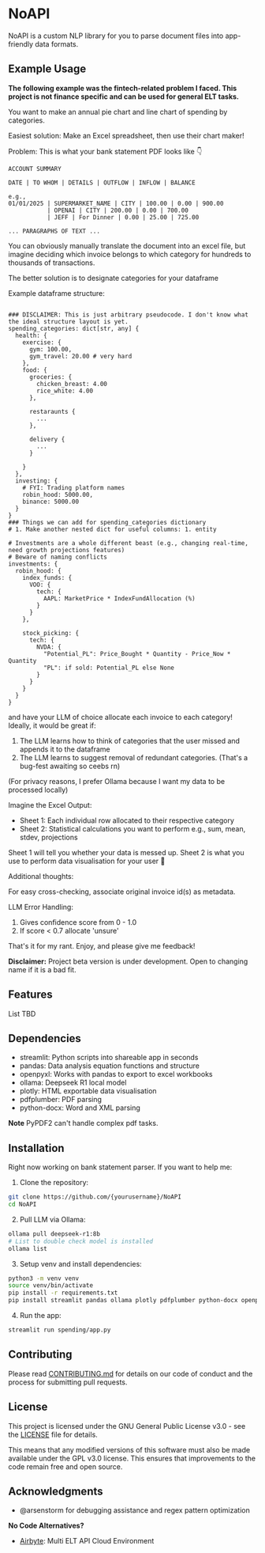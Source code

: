 # NoAPI

NoAPI is a custom NLP library for you to parse document files into app-friendly data formats.

## Example Usage

**The following example was the fintech-related problem I faced. This project is not finance specific and can be used for general ELT tasks.**

You want to make an annual pie chart and line chart of spending by categories.

Easiest solution: Make an Excel spreadsheet, then use their chart maker!

Problem: This is what your bank statement PDF looks like 👇

```
ACCOUNT SUMMARY

DATE | TO WHOM | DETAILS | OUTFLOW | INFLOW | BALANCE

e.g.,
01/01/2025 | SUPERMARKET_NAME | CITY | 100.00 | 0.00 | 900.00
           | OPENAI | CITY | 200.00 | 0.00 | 700.00
           | JEFF | For Dinner | 0.00 | 25.00 | 725.00

... PARAGRAPHS OF TEXT ...
```
You can obviously manually translate the document into an excel file, but imagine deciding which invoice belongs to which category for hundreds to thousands of transactions.

The better solution is to designate categories for your dataframe

Example dataframe structure:
```python3

### DISCLAIMER: This is just arbitrary pseudocode. I don't know what the ideal structure layout is yet.
spending_categories: dict[str, any] {
  health: {
    exercise: {
      gym: 100.00,
      gym_travel: 20.00 # very hard
    },
    food: {
      groceries: {
        chicken_breast: 4.00
        rice_white: 4.00
      },

      restaraunts {
        ...
      },

      delivery {
        ...
      }

    }
  },
  investing: {
    # FYI: Trading platform names
    robin_hood: 5000.00,
    binance: 5000.00
  }
}
### Things we can add for spending_categories dictionary
# 1. Make another nested dict for useful columns: 1. entity

# Investments are a whole different beast (e.g., changing real-time, need growth projections features)
# Beware of naming conflicts
investments: {
  robin_hood: {
    index_funds: {
      VOO: {
        tech: {
          AAPL: MarketPrice * IndexFundAllocation (%)
        }
      }
    },

    stock_picking: {
      tech: {
        NVDA: {
          "Potential_PL": Price_Bought * Quantity - Price_Now * Quantity
          "PL": if sold: Potential_PL else None
        }
      }
    }
  }
}
```

and have your LLM of choice allocate each invoice to each category! Ideally, it would be great if:
1. The LLM learns how to think of categories that the user missed and appends it to the dataframe
2. The LLM learns to suggest removal of redundant categories.
(That's a bug-fest awaiting so ceebs rn)

(For privacy reasons, I prefer Ollama because I want my data to be processed locally)

Imagine the Excel Output:
- Sheet 1: Each individual row allocated to their respective category
- Sheet 2: Statistical calculations you want to perform e.g., sum, mean, stdev, projections

Sheet 1 will tell you whether your data is messed up.
Sheet 2 is what you use to perform data visualisation for your user 🎉

Additional thoughts:

For easy cross-checking, associate original invoice id(s) as metadata.

LLM Error Handling:
1. Gives confidence score from 0 - 1.0
2. If score < 0.7 allocate 'unsure'

That's it for my rant. Enjoy, and please give me feedback!

**Disclaimer:** Project beta version is under development. Open to changing name if it is a bad fit.

## Features
List TBD

## Dependencies

- streamlit: Python scripts into shareable app in seconds
- pandas: Data analysis equation functions and structure
- openpyxl: Works with pandas to export to excel workbooks
- ollama: Deepseek R1 local model
- plotly: HTML exportable data visualisation
- pdfplumber: PDF parsing
- python-docx: Word and XML parsing

**Note** PyPDF2 can't handle complex pdf tasks.


## Installation

Right now working on bank statement parser. If you want to help me:

1. Clone the repository:
```bash
git clone https://github.com/{yourusername}/NoAPI
cd NoAPI
```

2. Pull LLM via Ollama:
```bash
ollama pull deepseek-r1:8b
# List to double check model is installed
ollama list
```

3. Setup venv and install dependencies:
```bash
python3 -m venv venv
source venv/bin/activate
pip install -r requirements.txt
pip install streamlit pandas ollama plotly pdfplumber python-docx openpyxl
```

4. Run the app:
```bash
streamlit run spending/app.py
```

## Contributing

Please read [CONTRIBUTING.md](CONTRIBUTING.md) for details on our code of conduct and the process for submitting pull requests.

## License

This project is licensed under the GNU General Public License v3.0 - see the [LICENSE](LICENSE) file for details.

This means that any modified versions of this software must also be made available under the GPL v3.0 license. This ensures that improvements to the code remain free and open source.

## Acknowledgments

- @arsenstorm for debugging assistance and regex pattern optimization

**No Code Alternatives?**
- [Airbyte](https://airbyte.com/): Multi ELT API Cloud Environment
